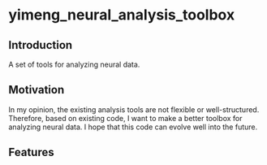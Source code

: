 yimeng_neural_analysis_toolbox
==============================


## Introduction
A set of tools for analyzing neural data.

## Motivation

In my opinion, the existing analysis tools are not flexible or well-structured. Therefore, based on existing code, I want to make a better toolbox for analyzing neural data. I hope that this code can evolve well into the future. 

## Features
